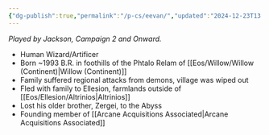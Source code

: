 ```yaml
---
{"dg-publish":true,"permalink":"/p-cs/eevan/","updated":"2024-12-23T13:16:29.007-05:00"}
---
```


*Played by Jackson, Campaign 2 and Onward.*

- Human Wizard/Artificer
- Born ~1993 B.R. in foothills of the Phtalo Relam of [[Eos/Willow/Willow (Continent)\|Willow (Continent)]]
- Family suffered regional attacks from demons, village was wiped out
- Fled with family to Ellesion, farmlands outside of [[Eos/Ellesion/Altrinios\|Altrinios]]
- Lost his older brother, Zergei, to the Abyss
- Founding member of [[Arcane Acquisitions Associated\|Arcane Acquisitions Associated]]